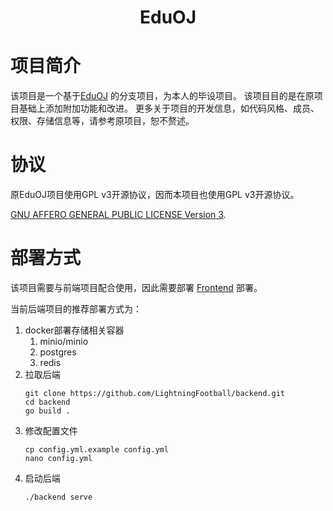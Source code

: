 <div style="text-align:center">

# EduOJ

</div>

# 项目简介

该项目是一个基于[EduOJ](https://github.com/EduOJ/backend) 的分支项目，为本人的毕设项目。 该项目目的是在原项目基础上添加附加功能和改进。
更多关于项目的开发信息，如代码风格、成员、权限、存储信息等，请参考原项目，恕不赘述。

# 协议

原EduOJ项目使用GPL v3开源协议，因而本项目也使用GPL v3开源协议。

[GNU AFFERO GENERAL PUBLIC LICENSE Version 3](./license.md).

# 部署方式

该项目需要与前端项目配合使用，因此需要部署 [Frontend](https://github.com/LightningFootball/frontend) 部署。

当前后端项目的推荐部署方式为：

1. docker部署存储相关容器
   1. minio/minio
   2. postgres
   3. redis
2. 拉取后端
    ```shell
    git clone https://github.com/LightningFootball/backend.git
    cd backend
    go build .
   ```
3. 修改配置文件
    ```shell
    cp config.yml.example config.yml
    nano config.yml
    ```
4. 启动后端
    ```shell
    ./backend serve
    ```